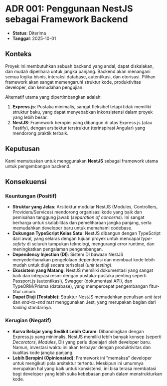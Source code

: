 # ADR 001: Penggunaan NestJS sebagai Framework Backend

-   **Status**: Diterima
-   **Tanggal**: 2025-10-01

## Konteks

Proyek ini membutuhkan sebuah backend yang andal, dapat diskalakan, dan mudah dipelihara untuk jangka panjang. Backend akan menangani semua logika bisnis, interaksi database, autentikasi, dan otorisasi. Pilihan framework akan sangat memengaruhi struktur kode, produktivitas developer, dan kemudahan pengujian.

Alternatif utama yang dipertimbangkan adalah:
1.  **Express.js**: Pustaka minimalis, sangat fleksibel tetapi tidak memiliki struktur baku, yang dapat menyebabkan inkonsistensi dalam proyek yang lebih besar.
2.  **NestJS**: Framework beropini yang dibangun di atas Express.js (atau Fastify), dengan arsitektur terstruktur (terinspirasi Angular) yang mendorong praktik terbaik.

## Keputusan

Kami memutuskan untuk menggunakan **NestJS** sebagai framework utama untuk pengembangan backend.

## Konsekuensi

### Keuntungan (Positif)
-   **Struktur yang Jelas**: Arsitektur modular NestJS (Modules, Controllers, Providers/Services) mendorong organisasi kode yang baik dan pemisahan tanggung jawab (_separation of concerns_). Ini sangat berharga untuk skalabilitas dan pemeliharaan jangka panjang, serta memudahkan developer baru untuk memahami codebase.
-   **Dukungan TypeScript Kelas Satu**: NestJS dibangun dengan TypeScript dari awal, yang selaras dengan tujuan proyek untuk mencapai _type-safety_ di seluruh tumpukan teknologi, mengurangi error runtime, dan meningkatkan pengalaman pengembangan.
-   **Dependency Injection (DI)**: Sistem DI bawaan NestJS menyederhanakan pengelolaan dependensi dan membuat kode lebih mudah untuk diuji secara terisolasi (_unit testing_).
-   **Ekosistem yang Matang**: NestJS memiliki dokumentasi yang sangat baik dan integrasi resmi dengan pustaka-pustaka penting seperti Passport.js (autentikasi), Swagger (dokumentasi API), dan TypeORM/Prisma (database), yang mempercepat pengembangan fitur-fitur umum.
-   **Dapat Diuji (Testable)**: Struktur NestJS memudahkan penulisan _unit test_ dan _end-to-end test_ menggunakan Jest, yang merupakan bagian dari _tooling_ standarnya.

### Kerugian (Negatif)
-   **Kurva Belajar yang Sedikit Lebih Curam**: Dibandingkan dengan Express.js yang minimalis, NestJS memiliki lebih banyak konsep (seperti _Decorators_, _Modules_, DI) yang perlu dipelajari oleh developer baru. Namun, investasi waktu ini akan terbayar dengan produktivitas dan kualitas kode jangka panjang.
-   **Lebih Beropini (Opinionated)**: Framework ini "memaksa" developer untuk mengikuti pola arsitektur tertentu. Meskipun ini umumnya merupakan hal yang baik untuk konsistensi, ini bisa terasa membatasi bagi developer yang lebih suka kebebasan penuh dalam menstrukturkan kode.
